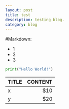 ```yaml
---
layout: post
title: test
description: testing blog.
category: blog
---
```


#Markdown:
- 1
- 2
- 3

```python
print("Hello World!")
```
|TITLE|CONTENT|
|:----|---------:|
|x|$10|
|y|$20|
